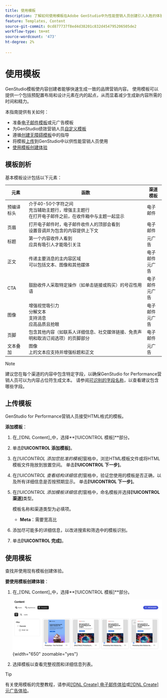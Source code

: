 ```yaml
---
title: 使用模板
description: 了解如何使用模板在Adobe GenStudio中为性能营销人员创建引人入胜的体验。
feature: Templates, Content
source-git-commit: 0cd877737f8ed4d38201c832d454795206505de2
workflow-type: tm+mt
source-wordcount: '473'
ht-degree: 2%

---
```



# 使用模板

GenStudio模板使内容创建者能够快速生成一致的品牌营销内容。 使用模板可以提供一个包括预配置布局和设计元素在内的起点，从而显着减少生成新内容所需的时间和精力。

本指南提供有关如何：

* 准备[电子邮件模板](email-template.md)或元广告模板
* 为GenStudio绩效营销人员[自定义模板](customize-template.md)
* 遵循[创建无障碍模板](accessibility-for-templates.md)中的指导
* 将模板[上传](#upload-a-template)到GenStudio中以供性能营销人员使用
* [使用模板创建体验](#use-a-template)

## 模板剖析

基本模板设计包括以下元素：

| 元素 | 函数 | 渠道模板 |
| ------------ | ---------------------- | -------------------- |
| 预编译标头 | 介于40-50个字符之间<br>充当辅助主题行，增强主主题行<br>在打开电子邮件之前，在收件箱中与主题一起显示 | 电子邮件 |
| 页眉 | 打开电子邮件时，电子邮件收件人的顶部会看到<br>设置音调并为包含的内容提供上下文 | 电子邮件 |
| 标题 | 第一个内容收件人看到<br>应具有吸引人才能吸引关注 | 元广告 |
| 正文 | 传递主要消息的主内容区域<br>可以包括文本、图像和其他媒体 | 电子邮件<br>元广告 |
| CTA | 鼓励收件人采取特定操作（如单击链接或购买）的号召性用语 | 电子邮件<br>元广告 |
| 图像 | 增强视觉吸引力<br>分解文本<br>支持消息<br>应高品质且抢眼 | 电子邮件<br>元广告 |
| 页脚 | 包含其他内容（如联系人详细信息、社交媒体链接、免责声明和取消订阅选项）的页脚部分 | 电子邮件 |
| 文本叠加 | 图像<br>上的文本应支持并增强标题和正文 | 元广告 |

>[!NOTE]
>
>建议您在每个渠道的内容中包含特定字段，以确保GenStudio for Performance营销人员可以为内容占位符生成文本。 请参阅[可识别的字段名称](customize-template.md#recognized-field-names)，以查看建议包含哪些字段。

## 上传模板

GenStudio for Performance营销人员接受HTML格式的模板。

**添加模板**：

1. 在&#x200B;_[!DNL Content]_中，选择&#x200B;**[!UICONTROL 模板]**部分。

1. 单击&#x200B;**[!UICONTROL 添加模板]**。

1. 在&#x200B;_[!UICONTROL 添加您批准的模板]_&#x200B;窗格中，浏览HTML模板文件或将HTML模板文件拖放到放置空间。 单击&#x200B;**[!UICONTROL 下一步]**。

1. 在&#x200B;_[!UICONTROL 查看结构详细信息]_&#x200B;窗格中，验证您使用的模板是否正确，以及所有详细信息是否按预期显示。 单击&#x200B;**[!UICONTROL 下一步]**。

1. 在&#x200B;_[!UICONTROL 添加模板详细信息]_&#x200B;窗格中，命名模板并选择&#x200B;**[!UICONTROL 渠道]**&#x200B;类型。

   模板名称和渠道类型为必填项。

   * **Meta**：需要宽高比
   <!-- **Display ads**: requires Dimensions -->

1. 添加尽可能多的详细信息，以改进搜索和筛选中的模板识别。

1. 单击&#x200B;**[!UICONTROL 完成]**。

## 使用模板

查找并使用现有模板创建体验。

**要使用模板创建体验**：

1. 在&#x200B;_[!DNL Content]_中，选择&#x200B;**[!UICONTROL 模板]**部分。

   ![内容模板列表](../../assets/content-templates.png){width="650" zoomable="yes"}

1. 选择模板以查看完整视图和详细信息列表。

>[!TIP]
>
>有关使用模板的完整教程，请参阅[[!DNL Create] 电子邮件体验](/help/tutorials/create-email-experience.md)或[[!DNL Create] 元广告体验](/help/tutorials/create-meta-ad.md)。
<!--  The create button in Content Template view does not work yet.
1. Click **[!UICONTROL Create Experience]** (paintbrush) from the upper right corner to use the template.
-->
